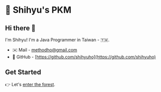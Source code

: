 # 🌱 Shihyu's PKM

## Hi there 👋

I'm Shihyu! I'm a Java Programmer in Taiwan - 🇹🇼.

- ✉️ Mail - [methodho@gmail.com](mailto:methodho@gmail.com) 
- 👤 GitHub - [https://github.com/shihyuho](https://github.com/shihyuho)

## Get Started

👉 Let's [enter the forest](+home.md).